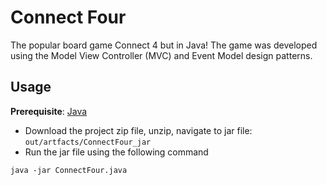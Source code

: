 # Connect Four
The popular board game Connect 4 but in Java! The game was developed using the Model View Controller (MVC) and Event Model design patterns. 

## Usage
**Prerequisite**: [Java](https://www.java.com/download/ie_manual.jsp)
- Download the project zip file, unzip, navigate to jar file: 
``
out/artfacts/ConnectFour_jar
``
- Run the jar file using the following command
```
java -jar ConnectFour.java
```
